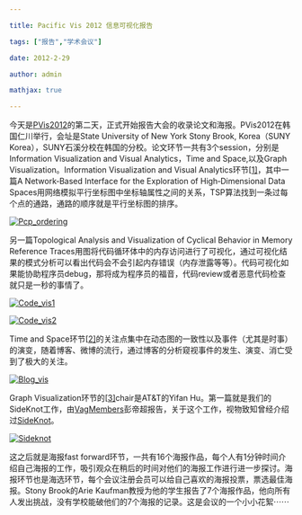 ```yaml
---

title: Pacific Vis 2012 信息可视化报告

tags: ["报告","学术会议"]

date: 2012-2-29

author: admin

mathjax: true

---
```


今天是[PVis2012](http://147.46.241.164:3002/home/welcome)的第二天，正式开始报告大会的收录论文和海报。PVis2012在韩国仁川举行，会址是State University of New York Stony Brook, Korea（SUNY Korea），SUNY石溪分校在韩国的分校。论文环节一共有3个session，分别是Information Visualization and Visual Analytics，Time and Space,以及Graph Visualization。Information Visualization and Visual Analytics环节[[1\]](http://147.46.241.164:3002/schedule/program#session1)，其中一篇A Network‐Based Interface for the Exploration of High‐Dimensional Data Spaces用网络模拟平行坐标图中坐标轴属性之间的关系，TSP算法找到一条过每个点的通路，通路的顺序就是平行坐标图的排序。

[![Pcp_ordering](http://www.cad.zju.edu.cn/home/vagwiki/wordpress/wp-content/uploads/2012/06/Pcp_ordering.jpg)](http://www.cad.zju.edu.cn/home/vagwiki/wordpress/wp-content/uploads/2012/06/Pcp_ordering.jpg)



另一篇Topological Analysis and Visualization of Cyclical Behavior in Memory Reference Traces用图将代码循环体中的内存访问进行了可视化，通过可视化结果的模式分析可以看出代码会不会引起内存错误（内存泄露等等）。代码可视化如果能协助程序员debug，那将成为程序员的福音，代码review或者恶意代码检查就只是一秒的事情了。

[![Code_vis1](http://www.cad.zju.edu.cn/home/vagwiki/wordpress/wp-content/uploads/2012/06/Code_vis1.jpg)](http://www.cad.zju.edu.cn/home/vagwiki/wordpress/wp-content/uploads/2012/06/Code_vis1.jpg)

[![Code_vis2](http://www.cad.zju.edu.cn/home/vagwiki/wordpress/wp-content/uploads/2012/06/Code_vis2.jpg)](http://www.cad.zju.edu.cn/home/vagwiki/wordpress/wp-content/uploads/2012/06/Code_vis2.jpg)

Time and Space环节[[2\]](http://147.46.241.164:3002/schedule/program#session2)的关注点集中在动态图的一致性以及事件（尤其是时事）的演变，随着博客、微博的流行，通过博客的分析窥视事件的发生、演变、消亡受到了极大的关注。

[![Blog_vis](http://www.cad.zju.edu.cn/home/vagwiki/wordpress/wp-content/uploads/2012/06/Blog_vis.jpg)](http://www.cad.zju.edu.cn/home/vagwiki/wordpress/wp-content/uploads/2012/06/Blog_vis.jpg)

Graph Visualization环节的[[3\]](http://147.46.241.164:3002/schedule/program#session3)chair是AT&T的Yifan Hu。第一篇就是我们的SideKnot工作，由[VagMembers](http://www.cad.zju.edu.cn/home/vagwiki/index.php/VagMembers)彭帝超报告，关于这个工作，视物致知曾经介绍过[SideKnot](http://www.vizinsight.com/2012/01/sideknot%EF%BC%9A%E7%BD%91%E7%BB%9C%E6%95%B0%E6%8D%AE%E5%8F%AF%E8%A7%86%E6%96%B0%E6%96%B9%E6%B3%95/)。

[![Sideknot](http://www.cad.zju.edu.cn/home/vagwiki/wordpress/wp-content/uploads/2012/06/Sideknot.jpg)](http://www.cad.zju.edu.cn/home/vagwiki/wordpress/wp-content/uploads/2012/06/Sideknot.jpg)

这之后就是海报fast forward环节，一共有16个海报作品，每个人有1分钟时间介绍自己海报的工作，吸引观众在稍后的时间对他们的海报工作进行进一步探讨。海报环节也是海选环节，每个会议注册会员可以给自己喜欢的海报投票，票选最佳海报。Stony Brook的Arie Kaufman教授为他的学生报告了7个海报作品，他向所有人发出挑战，没有学校能破他们的7个海报的记录。这是会议的一个小小花絮⋯⋯